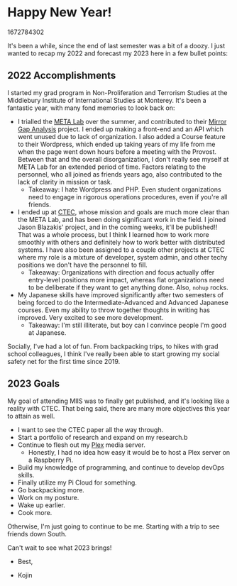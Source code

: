 # Happy New Year!

1672784302

It's been a while, since the end of last semester was a bit of a doozy. I just wanted to recap my 2022 and forecast my 2023 here in a few bullet points:

## 2022 Accomplishments

I started my grad program in Non-Proliferation and Terrorism Studies at the Middlebury Institute of International Studies at Monterey. It's been a fantastic year, with many fond memories to look back on: 
- I trialled the [META Lab](https://www.middlebury.edu/institute/academics/centers-initiatives/meta-lab) over the summer, and contributed to their [Mirror Gap Analysis](https://www.middlebury.edu/institute/events/mirror-gap-analysis-presentation-cipe-02-24-2022) project. I ended up making a front-end and an API which went unused due to lack of organization. I also added a Course feature to their Wordpress, which ended up taking years of my life from me when the page went down hours before a meeting with the Provost. Between that and the overall disorganization, I don't really see myself at META Lab for an extended period of time. Factors relating to the personnel, who all joined as friends years ago, also contributed to the lack of clarity in mission or task.
  - Takeaway: I hate Wordpress and PHP. Even student organizations need to engage in rigorous operations procedures, even if you're all friends.
- I ended up at [CTEC](https://www.middlebury.edu/institute/academics/centers-initiatives/ctec), whose mission and goals are much more clear than the META Lab, and has been doing significant work in the field. I joined Jason Blazakis' project, and in the coming weeks, it'll be published!! That was a whole process, but I think I learned how to work more smoothly with others and definitely how to work better with distributed systems. I have also been assigned to a couple other projects at CTEC where my role is a mixture of developer, system admin, and other techy positions we don't have the personnel to fill.
  - Takeaway: Organizations with direction and focus actually offer entry-level positions more impact, whereas flat organizations need to be deliberate if they want to get anything done. Also, `nohup` rocks.
- My Japanese skills have improved significantly after two semesters of being forced to do the Intermediate-Advanced and Advanced Japanese courses. Even my ability to throw together thoughts in writing has improved. Very excited to see more development.
  - Takeaway: I'm still illiterate, but boy can I convince people I'm good at Japanese.

Socially, I've had a lot of fun. From backpacking trips, to hikes with grad school colleagues, I think I've really been able to start growing my social safety net for the first time since 2019.

## 2023 Goals

My goal of attending MIIS was to finally get published, and it's looking like a reality with CTEC. That being said, there are many more objectives this year to attain as well.
- I want to see the CTEC paper all the way through.
- Start a portfolio of research and expand on my research.b
- Continue to flesh out my [Plex](plex.tv) media server.
  - Honestly, I had no idea how easy it would be to host a Plex server on a Raspberry Pi.
- Build my knowledge of programming, and continue to develop devOps skills.
- Finally utilize my Pi Cloud for something.
- Go backpacking more.
- Work on my posture.
- Wake up earlier.
- Cook more.

Otherwise, I'm just going to continue to be me. Starting with a trip to see friends down South.

Can't wait to see what 2023 brings!

- Best,

- Kojin